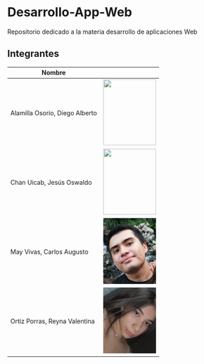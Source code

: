 # Desarrollo-App-Web
Repositorio dedicado a la materia desarrollo de aplicaciones Web


## Integrantes 

| Nombre | <!-- --> |
|--------|-|
|Alamilla Osorio, Diego Alberto|<img src="/img/DiegoAlamilla.jpg" width="120" height="150">|
|Chan Uicab, Jesús Oswaldo|<img src="" width="120" height="150">|
|May Vivas, Carlos Augusto| <img src="/img/CarlosMay.jpg" width="120" height="150"> |
|Ortiz Porras, Reyna Valentina| <img src="/img/ValentinaOrtizPorras.jpeg" width="120" height="150">|
